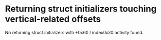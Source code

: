# Returning struct initializers touching vertical-related offsets

No returning struct initializers with +0x60 / index0x30 activity found.
